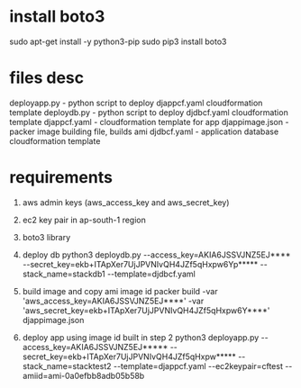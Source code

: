 # install boto3
sudo apt-get install -y python3-pip
sudo pip3 install boto3

# files desc
deployapp.py - python script to deploy djappcf.yaml cloudformation template
deploydb.py - python script to deploy djdbcf.yaml cloudformation template
djappcf.yaml - cloudformation template for app
djappimage.json - packer image building file, builds ami
djdbcf.yaml - application database cloudformation template


# requirements
1. aws admin keys (aws_access_key and aws_secret_key)
2. ec2 key pair in ap-south-1 region
3. boto3 library


1. deploy db
python3 deploydb.py --access_key=AKIA6JSSVJNZ5EJ**** --secret_key=ekb+ITApXer7UjJPVNIvQH4JZf5qHxpw6Yp***** --stack_name=stackdb1 --template=djdbcf.yaml

2. build image and copy ami image id
packer build -var 'aws_access_key=AKIA6JSSVJNZ5EJ****' -var 'aws_secret_key=ekb+ITApXer7UjJPVNIvQH4JZf5qHxpw6Y****' djappimage.json

3. deploy app using image id built in step 2
python3 deployapp.py --access_key=AKIA6JSSVJNZ5EJ***** --secret_key=ekb+ITApXer7UjJPVNIvQH4JZf5qHxpw***** --stack_name=stacktest2 --template=djappcf.yaml --ec2keypair=cftest --amiid=ami-0a0efbb8adb05b58b

